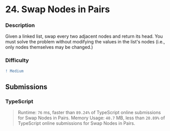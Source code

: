# 24. Swap Nodes in Pairs

### Description

Given a linked list, swap every two adjacent nodes and return its head. You must solve the problem without modifying the values in the list's nodes (i.e., only nodes themselves may be changed.)

### Difficulty

```diff
! Medium
```

## Submissions

### TypeScript

> Runtime: `76` ms, faster than `89.24%` of TypeScript online submissions for Swap Nodes in Pairs.
> Memory Usage: `40.7` MB, less than `20.89%` of TypeScript online submissions for Swap Nodes in Pairs.
